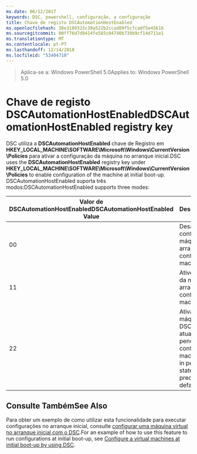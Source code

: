 ```yaml
---
ms.date: 06/12/2017
keywords: DSC, powershell, configuração, a configuração
title: Chave de registo DSCAutomationHostEnabled
ms.openlocfilehash: 38e3189323c39a522b2ccad89f5cfcadf5e45616
ms.sourcegitcommit: 00ff76d7d9414fe585c04740b739b9cf14d711e1
ms.translationtype: MT
ms.contentlocale: pt-PT
ms.lasthandoff: 12/14/2018
ms.locfileid: "53404710"
---
```

><span data-ttu-id="55c8a-103">Aplica-se a: Windows PowerShell 5.0</span><span class="sxs-lookup"><span data-stu-id="55c8a-103">Applies to: Windows PowerShell 5.0</span></span>

# <a name="dscautomationhostenabled-registry-key"></a><span data-ttu-id="55c8a-104">Chave de registo DSCAutomationHostEnabled</span><span class="sxs-lookup"><span data-stu-id="55c8a-104">DSCAutomationHostEnabled registry key</span></span>

<span data-ttu-id="55c8a-105">DSC utiliza a **DSCAutomationHostEnabled** chave de Registro em **HKEY_LOCAL_MACHINE\SOFTWARE\Microsoft\Windows\CurrentVersion\Policies** para ativar a configuração da máquina no arranque inicial.</span><span class="sxs-lookup"><span data-stu-id="55c8a-105">DSC uses the **DSCAutomationHostEnabled** registry key under **HKEY_LOCAL_MACHINE\SOFTWARE\Microsoft\Windows\CurrentVersion\Policies** to enable configuration of the machine at initial boot-up.</span></span>
<span data-ttu-id="55c8a-106">DSCAutomationHostEnabled suporta três modos:</span><span class="sxs-lookup"><span data-stu-id="55c8a-106">DSCAutomationHostEnabled supports three modes:</span></span>

|  <span data-ttu-id="55c8a-107">Valor de DSCAutomationHostEnabled</span><span class="sxs-lookup"><span data-stu-id="55c8a-107">DSCAutomationHostEnabled Value</span></span>  |  <span data-ttu-id="55c8a-108">Descrição</span><span class="sxs-lookup"><span data-stu-id="55c8a-108">Description</span></span>   |
|---|---|
<span data-ttu-id="55c8a-109">0</span><span class="sxs-lookup"><span data-stu-id="55c8a-109">0</span></span> | <span data-ttu-id="55c8a-110">Desative a configuração da máquina no arranque.</span><span class="sxs-lookup"><span data-stu-id="55c8a-110">Disable configuring the machine at boot-up.</span></span> |
<span data-ttu-id="55c8a-111">1</span><span class="sxs-lookup"><span data-stu-id="55c8a-111">1</span></span> | <span data-ttu-id="55c8a-112">Ative a configuração da máquina no arranque.</span><span class="sxs-lookup"><span data-stu-id="55c8a-112">Enable configuring the machine at boot-up.</span></span> |
<span data-ttu-id="55c8a-113">2</span><span class="sxs-lookup"><span data-stu-id="55c8a-113">2</span></span> | <span data-ttu-id="55c8a-114">Ativar a configurar a máquina apenas se DSC está no estado atual ou pendente.</span><span class="sxs-lookup"><span data-stu-id="55c8a-114">Enable configuring the machine only if DSC is in pending or current state.</span></span> <span data-ttu-id="55c8a-115">Este é o valor predefinido.</span><span class="sxs-lookup"><span data-stu-id="55c8a-115">This is the default value.</span></span> |

## <a name="see-also"></a><span data-ttu-id="55c8a-116">Consulte Também</span><span class="sxs-lookup"><span data-stu-id="55c8a-116">See Also</span></span>

<span data-ttu-id="55c8a-117">Para obter um exemplo de como utilizar esta funcionalidade para executar configurações no arranque inicial, consulte [configurar uma máquina virtual no arranque inicial com o DSC](bootstrapDsc.md).</span><span class="sxs-lookup"><span data-stu-id="55c8a-117">For an example of how to use this feature to run configurations at initial boot-up, see [Configure a virtual machines at initial boot-up by using DSC](bootstrapDsc.md).</span></span>